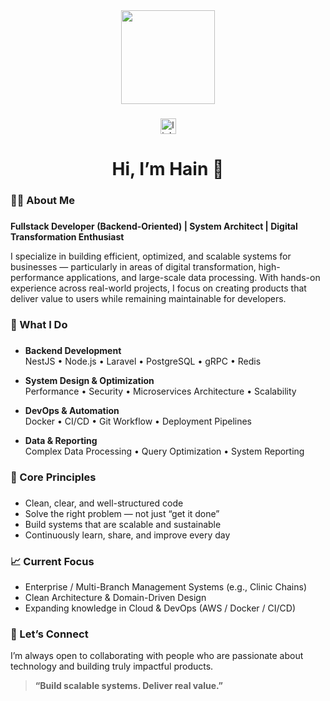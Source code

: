 <div align="center">
  <img height="150" src="https://media2.giphy.com/media/v1.Y2lkPTc5MGI3NjExcXkwOGNyZ2ZpajR3N250c2w0ODB2ZW94Y2Y2c3RiNWkwODFoajZ1ZiZlcD12MV9pbnRlcm5hbF9naWZfYnlfaWQmY3Q9cw/Ll22OhMLAlVDb8UQWe/giphy.gif"  />
</div>

###

<div align="center">
  <img src="https://img.shields.io/static/v1?message=LinkedIn&logo=linkedin&label=&color=0077B5&logoColor=white&labelColor=&style=for-the-badge" height="25" alt="linkedin logo"  />
</div>

###

<h1 align="center">Hi, I’m Hain 👋</h1>

###

<h3 align="left">👩‍💻  About Me</h3>

###

**Fullstack Developer (Backend-Oriented) | System Architect | Digital Transformation Enthusiast**
  
<p align="left">
I specialize in building efficient, optimized, and scalable systems for businesses — particularly in areas of digital transformation, high-performance applications, and large-scale data processing. With hands-on experience across real-world projects, I focus on creating products that deliver value to users while remaining maintainable for developers.
</p>

###

<h3 align="left">🚀 What I Do</h3>

###

- **Backend Development**  
  NestJS • Node.js • Laravel • PostgreSQL • gRPC • Redis

- **System Design & Optimization**  
  Performance • Security • Microservices Architecture • Scalability

- **DevOps & Automation**  
  Docker • CI/CD • Git Workflow • Deployment Pipelines

- **Data & Reporting**  
  Complex Data Processing • Query Optimization • System Reporting

####


###

<h3 align="left">🌟 Core Principles</h3>

###

- Clean, clear, and well-structured code
- Solve the right problem — not just “get it done”
- Build systems that are scalable and sustainable
- Continuously learn, share, and improve every day

### 📈 Current Focus

- Enterprise / Multi-Branch Management Systems (e.g., Clinic Chains)
- Clean Architecture & Domain-Driven Design
- Expanding knowledge in Cloud & DevOps (AWS / Docker / CI/CD)


### 🤝 Let’s Connect

I’m always open to collaborating with people who are passionate about technology and building truly impactful products.

> **“Build scalable systems. Deliver real value.”**

###
